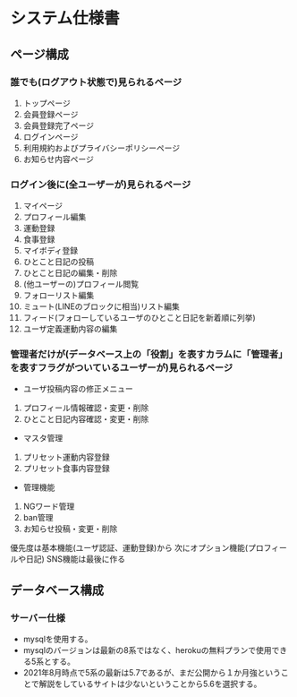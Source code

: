 # システム仕様書

## ページ構成

### 誰でも(ログアウト状態で)見られるページ

1. トップページ
2. 会員登録ページ
3. 会員登録完了ページ
4. ログインページ
6. 利用規約およびプライバシーポリシーページ
7. お知らせ内容ページ

### ログイン後に(全ユーザーが)見られるページ

1. マイページ
2. プロフィール編集
3. 運動登録
4. 食事登録
5. マイボディ登録
6. ひとこと日記の投稿
7. ひとこと日記の編集・削除
8. (他ユーザーの)プロフィール閲覧
9. フォローリスト編集
10. ミュート(LINEのブロックに相当)リスト編集
11. フィード(フォローしているユーザのひとこと日記を新着順に列挙)
12. ユーザ定義運動内容の編集

### 管理者だけが(データベース上の「役割」を表すカラムに「管理者」を表すフラグがついているユーザーが)見られるページ

- ユーザ投稿内容の修正メニュー

1. プロフィール情報確認・変更・削除
2. ひとこと日記内容確認・変更・削除

- マスタ管理

1. プリセット運動内容登録
2. プリセット食事内容登録

- 管理機能

1. NGワード管理
2. ban管理
3. お知らせ投稿・変更・削除

優先度は基本機能(ユーザ認証、運動登録)から
次にオプション機能(プロフィールや日記)
SNS機能は最後に作る

## データベース構成

### サーバー仕様

- mysqlを使用する。
- mysqlのバージョンは最新の8系ではなく、herokuの無料プランで使用できる5系とする。
- 2021年8月時点で5系の最新は5.7であるが、まだ公開から１か月強ということで解説をしているサイトは少ないということから5.6を選択する。
